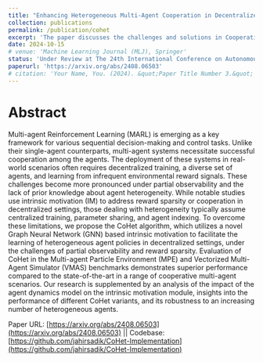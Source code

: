 ```yaml
---
title: "Enhancing Heterogeneous Multi-Agent Cooperation in Decentralized MARL via GNN-driven Intrinsic Rewards"
collection: publications
permalink: /publication/cohet
excerpt: 'The paper discusses the challenges and solutions in Cooperative Multi-Agent Reinforcement Learning (MARL), particularly under conditions of reward sparsity and agent heterogeneity. It introduces the CoHet algorithm, which is designed for decentralized training settings with partial observability, aiming to address these challenges. The effectiveness of CoHet is empirically validated in various environments, demonstrating its superiority over existing methods in sparse cooperative tasks that necessitate agent diversity.'
date: 2024-10-15
# venue: 'Machine Learning Journal (MLJ), Springer'
status: 'Under Review at The 24th International Conference on Autonomous Agents and Multiagent Systems (AAMAS-25)' 
paperurl: 'https://arxiv.org/abs/2408.06503'
# citation: 'Your Name, You. (2024). &quot;Paper Title Number 3.&quot; <i>GitHub Journal of Bugs</i>. 1(3).'
---
```

Abstract
======
Multi-agent Reinforcement Learning (MARL) is emerging as a key framework for various sequential decision-making and control tasks. Unlike their single-agent counterparts, multi-agent systems necessitate successful cooperation among the agents. The deployment of these systems in real-world scenarios often requires decentralized training, a diverse set of agents, and learning from infrequent environmental reward signals. These challenges become more pronounced under partial observability and the lack of prior knowledge about agent heterogeneity. While notable studies use intrinsic motivation (IM) to address reward sparsity or cooperation in decentralized settings, those dealing with heterogeneity typically assume centralized training, parameter sharing, and agent indexing. To overcome these limitations, we propose the CoHet algorithm, which utilizes a novel Graph Neural Network (GNN) based intrinsic motivation to facilitate the learning of heterogeneous agent policies in decentralized settings, under the challenges of partial observability and reward sparsity. Evaluation of CoHet in the Multi-agent Particle Environment (MPE) and Vectorized Multi-Agent Simulator (VMAS) benchmarks demonstrates superior performance compared to the state-of-the-art in a range of cooperative multi-agent scenarios. Our research is supplemented by an analysis of the impact of the agent dynamics model on the intrinsic motivation module, insights into the performance of different CoHet variants, and its robustness to an increasing number of heterogeneous agents.

Paper URL: [https://arxiv.org/abs/2408.06503](https://arxiv.org/abs/2408.06503) || Codebase: [https://github.com/jahirsadik/CoHet-Implementation](https://github.com/jahirsadik/CoHet-Implementation)